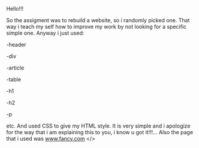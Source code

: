 Hello!!!

  So the assigment was to rebuild a website, so i randomly picked one. That way i teach my self how to improve my work by not looking for a specific simple one.
  Anyway i just used:

  -header

  -div

  -article

  -table

  -h1

  -h2

  -p

  etc.
  And used CSS to give my HTML style. It is very simple and i apologize for the way that i am explaining this to you, i know u got it!!!...
  Also the page that i used was www.fancy.com </>

